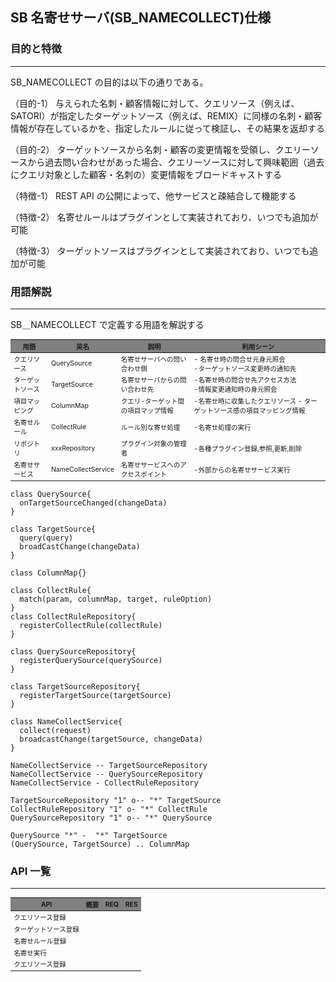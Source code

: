 ## SB 名寄せサーバ(SB_NAMECOLLECT)仕様

<style>
    table {
      font-size: 75%;
    }
    th {
        background: grey;
        word-wrap: break-word;
        text-align: center;
    }

    img{
      display: block;
      margin: auto;
      height: 100%;
      width: 100%;
    }

    div {
      font-size: 120%;
    }
</style>

### 目的と特徴

---

SB_NAMECOLLECT の目的は以下の通りである。

（目的-1）
与えられた名刺・顧客情報に対して、クエリソース（例えば、SATORI）が指定したターゲットソース（例えば、REMIX）に同様の名刺・顧客情報が存在しているかを、指定したルールに従って検証し、その結果を返却する

（目的-2）
ターゲットソースから名刺・顧客の変更情報を受領し、クエリーソースから過去問い合わせがあった場合、クエリーソースに対して興味範囲（過去にクエリ対象とした顧客・名刺の）変更情報をブロードキャストする

（特徴-1）
REST API の公開によって、他サービスと疎結合して機能する

（特徴-2）
名寄せルールはプラグインとして実装されており、いつでも追加が可能

（特徴-3）
ターゲットソースはプラグインとして実装されており、いつでも追加が可能

### 用語解説

---

SB＿NAMECOLLECT で定義する用語を解説する

| 用語             | 英名               | 説明                                | 利用シーン                                                               |
| ---------------- | ------------------ | ----------------------------------- | ------------------------------------------------------------------------ |
| クエリソース     | QuerySource        | 名寄せサーバへの問い合わせ側        | - 名寄せ時の問合せ元身元照会<br>-ターゲットソース変更時の通知先          |
| ターゲットソース | TargetSource       | 名寄せサーバからの問い合わせ先      | -名寄せ時の問合せ先アクセス方法<br>-情報変更通知時の身元照会             |
| 項目マッピング   | ColumnMap          | クエリ-ターゲット間の項目マップ情報 | -名寄せ時に収集したクエリソース - ターゲットソース感の項目マッピング情報 |
| 名寄せルール     | CollectRule        | ルール別な寄せ処理                  | -名寄せ処理の実行                                                        |
| リポジトリ       | xxxRepository      | プラグイン対象の管理者              | -各種プラグイン登録,参照,更新,削除                                       |
| 名寄せサービス   | NameCollectService | 名寄せサービスへのアクセスポイント  | -外部からの名寄せサービス実行                                            |

```plantuml
class QuerySource{
  onTargetSourceChanged(changeData)
}

class TargetSource{
  query(query)
  broadCastChange(changeData)
}

class ColumnMap{}

class CollectRule{
  match(param, columnMap, target, ruleOption)
}
class CollectRuleRepository{
  registerCollectRule(collectRule)
}

class QuerySourceRepository{
  registerQuerySource(querySource)
}

class TargetSourceRepository{
  registerTargetSource(targetSource)
}

class NameCollectService{
  collect(request)
  broadcastChange(targetSource, changeData)
}

NameCollectService -- TargetSourceRepository
NameCollectService -- QuerySourceRepository
NameCollectService - CollectRuleRepository

TargetSourceRepository "1" o-- "*" TargetSource
CollectRuleRepository "1" o- "*" CollectRule
QuerySourceRepository "1" o-- "*" QuerySource

QuerySource "*" -  "*" TargetSource
(QuerySource, TargetSource) .. ColumnMap

```

### API 一覧

---

| API                  | 概要 | REQ | RES |
| -------------------- | ---- | --- | --- |
| クエリソース登録     |      |     |     |
| ターゲットソース登録 |      |     |     |
| 名寄せルール登録     |      |     |     |
| 名寄せ実行           |      |     |     |
| クエリソース登録     |      |     |     |
